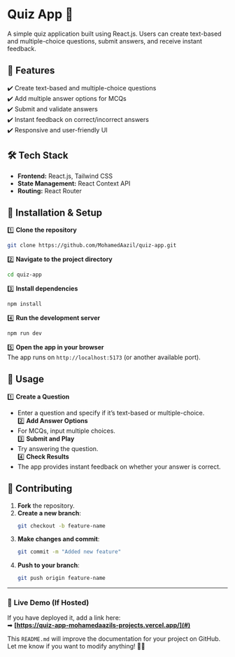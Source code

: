 # Quiz App 🎯  

A simple quiz application built using React.js. Users can create text-based and multiple-choice questions, submit answers, and receive instant feedback.

## **🚀 Features**  
✔️ Create text-based and multiple-choice questions  
✔️ Add multiple answer options for MCQs  
✔️ Submit and validate answers  
✔️ Instant feedback on correct/incorrect answers  
✔️ Responsive and user-friendly UI  

## **🛠️ Tech Stack**  
- **Frontend:** React.js, Tailwind CSS  
- **State Management:** React Context API  
- **Routing:** React Router   

## **📌 Installation & Setup**  
1️⃣ **Clone the repository**  
   ```bash
   git clone https://github.com/MohamedAazil/quiz-app.git
   ```  
2️⃣ **Navigate to the project directory**  
   ```bash
   cd quiz-app
   ```  
3️⃣ **Install dependencies**  
   ```bash
   npm install
   ```  
4️⃣ **Run the development server**  
   ```bash
   npm run dev
   ```  
5️⃣ **Open the app in your browser**  
   The app runs on `http://localhost:5173` (or another available port).  

## **📌 Usage**  
1️⃣ **Create a Question**  
   - Enter a question and specify if it’s text-based or multiple-choice.  
2️⃣ **Add Answer Options**  
   - For MCQs, input multiple choices.  
3️⃣ **Submit and Play**  
   - Try answering the question.  
4️⃣ **Check Results**  
   - The app provides instant feedback on whether your answer is correct.  

## **📜 Contributing**  

1. **Fork** the repository.  
2. **Create a new branch**:  
   ```bash
   git checkout -b feature-name
   ```  
3. **Make changes and commit**:  
   ```bash
   git commit -m "Added new feature"
   ```  
4. **Push to your branch**:  
   ```bash
   git push origin feature-name
   ```  
---

### 📢 **Live Demo (If Hosted)**
If you have deployed it, add a link here:  
➡ **[https://quiz-app-mohamedaazils-projects.vercel.app/](#)**  

This `README.md` will improve the documentation for your project on GitHub. Let me know if you want to modify anything! 🚀🔥
